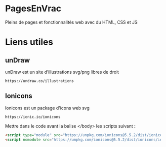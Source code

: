 # PagesEnVrac
Pleins de pages et fonctionnalités web avec du HTML, CSS et JS
# Liens utiles
## unDraw
unDraw est un site d'illustrations svg/png libres de droit
```
https://undraw.co/illustrations
```
## Ionicons
Ionicons est un package d'icons web svg
```
https://ionic.io/ionicons
```
Mettre dans le code avant la balise \</body> les scripts suivant :
```html
<script type="module" src="https://unpkg.com/ionicons@5.5.2/dist/ionicons/ionicons.esm.js"></script>
<script nomodule src="https://unpkg.com/ionicons@5.5.2/dist/ionicons/ionicons.js"></script>
```
